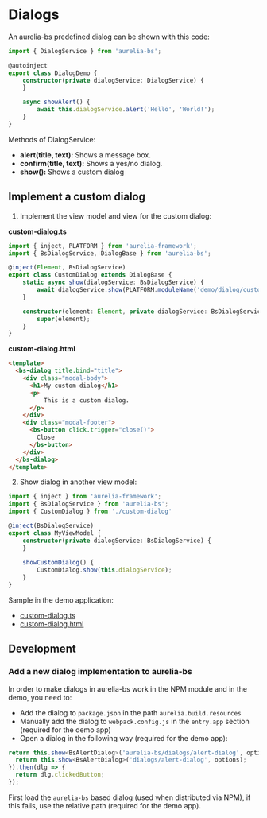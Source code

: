 # Dialogs

An aurelia-bs predefined dialog can be shown with this code:

```typescript
import { DialogService } from 'aurelia-bs';

@autoinject
export class DialogDemo {
    constructor(private dialogService: DialogService) {
    }

    async showAlert() {
        await this.dialogService.alert('Hello', 'World!');
    }
}
```

Methods of DialogService:

- **alert(title, text):** Shows a message box. 
- **confirm(title, text):** Shows a yes/no dialog.
- **show():** Shows a custom dialog

## Implement a custom dialog

1. Implement the view model and view for the custom dialog:

**custom-dialog.ts**

```typescript
import { inject, PLATFORM } from 'aurelia-framework';
import { BsDialogService, DialogBase } from 'aurelia-bs';

@inject(Element, BsDialogService)
export class CustomDialog extends DialogBase {
    static async show(dialogService: BsDialogService) {
        await dialogService.show(PLATFORM.moduleName('demo/dialog/custom-dialog'));
    }

    constructor(element: Element, private dialogService: BsDialogService) {
        super(element);
    }
}
```

**custom-dialog.html**

```html
<template>
  <bs-dialog title.bind="title">
    <div class="modal-body">
      <h1>My custom dialog</h1>
      <p>
          This is a custom dialog.
      </p>
    </div>
    <div class="modal-footer">
      <bs-button click.trigger="close()">
        Close
      </bs-button>
    </div>
  </bs-dialog>
</template>
```

2. Show dialog in another view model:

```typescript
import { inject } from 'aurelia-framework';
import { BsDialogService } from 'aurelia-bs';
import { CustomDialog } from './custom-dialog'

@inject(BsDialogService)
export class MyViewModel {
    constructor(private dialogService: BsDialogService) {
    }
    
    showCustomDialog() {
        CustomDialog.show(this.dialogService);
    }
}
```

Sample in the demo application:

- [custom-dialog.ts](https://github.com/RSuter/aurelia-bs/blob/master/src/demo/dialog/custom-dialog.ts)
- [custom-dialog.html](https://github.com/RSuter/aurelia-bs/blob/master/src/demo/dialog/custom-dialog.html)

## Development

### Add a new dialog implementation to aurelia-bs

In order to make dialogs in aurelia-bs work in the NPM module and in the demo, you need to: 

- Add the dialog to `package.json` in the path `aurelia.build.resources`
- Manually add the dialog to `webpack.config.js` in the `entry.app` section (required for the demo app)
- Open a dialog in the following way (required for the demo app): 

```typescript
return this.show<BsAlertDialog>('aurelia-bs/dialogs/alert-dialog', options).catch(() => {
  return this.show<BsAlertDialog>('dialogs/alert-dialog', options);
}).then(dlg => {
  return dlg.clickedButton;
});
```

First load the `aurelia-bs` based dialog (used when distributed via NPM), if this fails, use the relative path (required for the demo app). 
